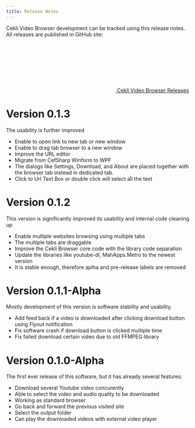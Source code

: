 ```yaml
---
title: Release Notes
---
```


Cekli Video Browser development can be tracked using this release notes.<br/>
All releases are published in GitHub site:<br/>
[<svg class="svg-icon"><use xlink:href="/VideoBrowser/assets/minima-social-icons.svg#github"></use></svg> Cekli Video Browser Releases](https://github.com/yoyokits/VideoBrowser/releases)

# Version 0.1.3
The usability is further improved
* Enable to open link to new tab or new window
* Enable to drag tab browser to a new window
* Improve the URL editor
* Migrate from CefSharp Winform to WPF
* The dialogs like Settings, Download, and About are placed together with the browser tab instead in dedicated tab.
* Click to Url Text Box or double click will select all the text

# Version 0.1.2
This version is significantly improved its usability and internal code cleaning up
* Enable multiple websites browsing using multiple tabs
* The multiple tabs are draggable
* Improve the Cekli Browser core code with the library code separation
* Update the libraries like youtube-dl, MahApps.Metro to the newest version
* It is stable enough, therefore aplha and pre-release labels are removed  

# Version 0.1.1-Alpha
Mostly development of this version is software stability and usability.
* Add feed back if a video is downloaded after clicking download button using Flyout notification
* Fix software crash if download button is clicked multiple time
* Fix failed download certain video due to old FFMPEG library

# Version 0.1.0-Alpha
The first ever release of this software, but it has already several features:
* Download several Youtube  video concurently
* Able to select the video and audio quality to be downloaded
* Working as standard browser
* Go back and forward the previous visited site
* Select the output folder
* Can play the downloaded videos with external video player
